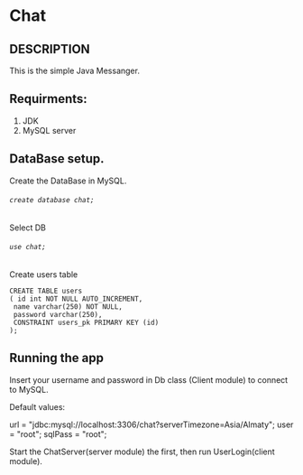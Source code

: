 # Chat

## DESCRIPTION
This is the simple Java Messanger.





## Requirments: 
1. JDK
2. MySQL server


## DataBase setup. 

Create the DataBase in MySQL. 

###### ``` create database chat; ``` 

Select DB

###### ``` use chat;  ```

Create users table 

 ``` 
 CREATE TABLE users
( id int NOT NULL AUTO_INCREMENT,
  name varchar(250) NOT NULL,
  password varchar(250),
  CONSTRAINT users_pk PRIMARY KEY (id)
);
```
## Running the app

Insert your username and password in Db class (Client module) to connect to MySQL.

Default values: 

url = "jdbc:mysql://localhost:3306/chat?serverTimezone=Asia/Almaty";
user = "root";
sqlPass = "root";

Start the ChatServer(server module) the first, then run UserLogin(client module).
